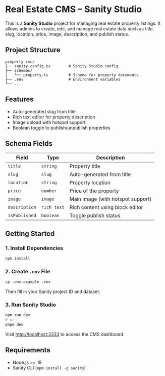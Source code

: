 # Real Estate CMS – Sanity Studio

This is a **Sanity Studio** project for managing real estate property listings. It allows admins to create, edit, and manage real estate data such as title, slug, location, price, image, description, and publish status.

## Project Structure

```
property-cms/
├── sanity.config.ts        # Sanity Studio config
├── schemas/
│   └── property.ts         # Schema for property documents
├── .env                    # Environment variables
└── ...
```

## Features

- Auto-generated slug from title
- Rich text editor for property description
- Image upload with hotspot support
- Boolean toggle to publish/unpublish properties

## Schema Fields

| Field         | Type        | Description                       |
| ------------- | ----------- | --------------------------------- |
| `title`       | `string`    | Property title                    |
| `slug`        | `slug`      | Auto-generated from title         |
| `location`    | `string`    | Property location                 |
| `price`       | `number`    | Price of the property             |
| `image`       | `image`     | Main image (with hotspot support) |
| `description` | `rich text` | Rich content using block editor   |
| `isPublished` | `boolean`   | Toggle publish status             |

## Getting Started

### 1. Install Dependencies

```bash
npm install
```

### 2. Create `.env` File

```bash
cp .env.example .env
```

Then fill in your Sanity project ID and dataset.

### 3. Run Sanity Studio

```bash
npm run dev
# or
pnpm dev
```

Visit [http://localhost:3333](http://localhost:3333) to access the CMS dashboard.

## Requirements

- Node.js >= 18
- Sanity CLI (`npm install -g sanity`)
